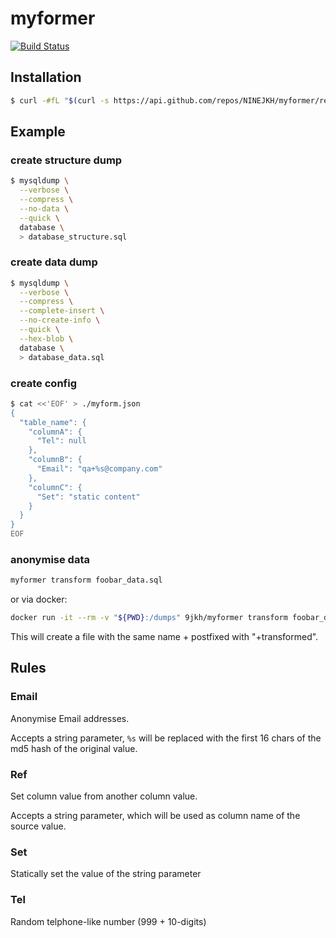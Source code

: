 # myformer

[![Build Status](https://travis-ci.org/NINEJKH/myformer.svg?branch=master)](https://travis-ci.org/NINEJKH/myformer)

## Installation

```bash
$ curl -#fL "$(curl -s https://api.github.com/repos/NINEJKH/myformer/releases/latest | grep 'browser_download_url' | sed -n 's/.*"\(http.*\)".*/\1/p')" | sudo tee /usr/local/bin/myformer > /dev/null && sudo chmod +x /usr/local/bin/myformer
```

## Example

### create structure dump

```bash
$ mysqldump \
  --verbose \
  --compress \
  --no-data \
  --quick \
  database \
  > database_structure.sql
```

### create data dump

```bash
$ mysqldump \
  --verbose \
  --compress \
  --complete-insert \
  --no-create-info \
  --quick \
  --hex-blob \
  database \
  > database_data.sql
```

### create config

```bash
$ cat <<'EOF' > ./myform.json
{
  "table_name": {
    "columnA": {
      "Tel": null
    },
    "columnB": {
      "Email": "qa+%s@company.com"
    },
    "columnC": {
      "Set": "static content"
    }
  }
}
EOF
```

### anonymise data

```bash
myformer transform foobar_data.sql
```

or via docker:

```bash
docker run -it --rm -v "${PWD}:/dumps" 9jkh/myformer transform foobar_data.sql
```

This will create a file with the same name + postfixed with "+transformed".

## Rules

### Email

Anonymise Email addresses.

Accepts a string parameter, `%s` will be replaced with the first 16 chars
of the md5 hash of the original value. 

### Ref

Set column value from another column value.

Accepts a string parameter, which will be used as column name of the
source value.

### Set

Statically set the value of the string parameter

### Tel

Random telphone-like number (999 + 10-digits)

